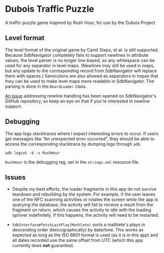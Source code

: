 # Dubois Traffic Puzzle

A traffic puzzle game inspired by Rush Hour, for use by the Dubois Project

## Level format

The level format of the original game by Camil Staps, et al. is still supported. Because SdbNavigator completely fails to support newlines in attribute values, the level parser is no longer line-based, so any whitespace can be used for any separator in level maps. (Newlines may still be used in maps, but any update to the corresponding record from SdbNavigator will replace them with spaces.) Semicolons are also allowed as separators in hopes that they can be used to make level maps more readable in SdbNavigator. The parsing is done in the `BoardLoader` class.

[An issue](https://github.com/Reggino/SdbNavigator/issues/19) addressing newline handling has been opened on SdbNavigator's GitHub repository, so keep an eye on that if you're interested in newline support.

## Debugging

The app logs stacktraces where I expect interesting errors to occur. If users get messages like "An unexpected error occurred", they should be able to access the corresponding stacktrace by dumping logs through `adb`:

	adb logcat -d -s RushHour

`RushHour` is the debugging tag, set in the `strings.xml` resource file.

## Issues

* Despite my best efforts, the loader fragments in this app do not survive teardown and rebuilding by the system. For example, if the user leaves one of the NFC scanning activities or rotates the screen while the app is querying the database, the activity will fail to receive a result from the fragment on return, which causes the activity to idle with the loading spinner indefinitely. If this happens, the activity will need to be restarted.

* `SdbInterface#fetchLastPlay(Mathlete)` sorts a mathlete's plays in descending order (lexicographically) by date/time. This works as expected as long as the ISO 8601 format is used (as it is in this app) and all dates recorded use the same offset from UTC (which this app currently does **not** guarantee).
